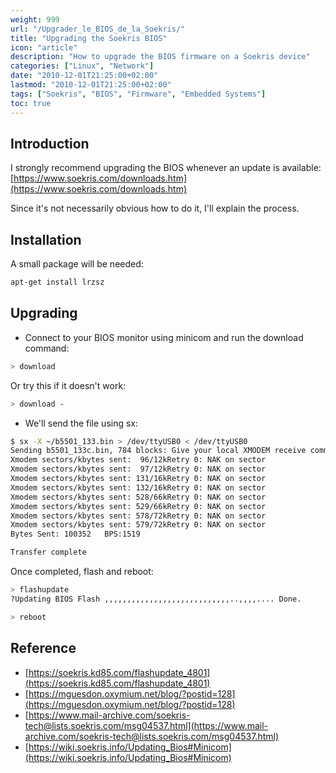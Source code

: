 ```yaml
---
weight: 999
url: "/Upgrader_le_BIOS_de_la_Soekris/"
title: "Upgrading the Soekris BIOS"
icon: "article"
description: "How to upgrade the BIOS firmware on a Soekris device"
categories: ["Linux", "Network"]
date: "2010-12-01T21:25:00+02:00"
lastmod: "2010-12-01T21:25:00+02:00"
tags: ["Soekris", "BIOS", "Firmware", "Embedded Systems"]
toc: true
---
```


## Introduction

I strongly recommend upgrading the BIOS whenever an update is available: [https://www.soekris.com/downloads.htm](https://www.soekris.com/downloads.htm)

Since it's not necessarily obvious how to do it, I'll explain the process.

## Installation

A small package will be needed:

```bash
apt-get install lrzsz
```

## Upgrading

- Connect to your BIOS monitor using minicom and run the download command:

```bash
> download
```

Or try this if it doesn't work:

```bash
> download -
```

- We'll send the file using sx:

```bash
$ sx -X ~/b5501_133.bin > /dev/ttyUSB0 < /dev/ttyUSB0
Sending b5501_133c.bin, 784 blocks: Give your local XMODEM receive command now.
Xmodem sectors/kbytes sent:  96/12kRetry 0: NAK on sector
Xmodem sectors/kbytes sent:  97/12kRetry 0: NAK on sector
Xmodem sectors/kbytes sent: 131/16kRetry 0: NAK on sector
Xmodem sectors/kbytes sent: 132/16kRetry 0: NAK on sector
Xmodem sectors/kbytes sent: 528/66kRetry 0: NAK on sector
Xmodem sectors/kbytes sent: 529/66kRetry 0: NAK on sector
Xmodem sectors/kbytes sent: 578/72kRetry 0: NAK on sector
Xmodem sectors/kbytes sent: 579/72kRetry 0: NAK on sector
Bytes Sent: 100352   BPS:1519

Transfer complete
```

Once completed, flash and reboot:

```bash
> flashupdate
?Updating BIOS Flash ,,,,,,,,,,,,,,,,,,,,,,,,,,,,..,,,,.... Done.

> reboot
```

## Reference

- [https://soekris.kd85.com/flashupdate_4801](https://soekris.kd85.com/flashupdate_4801)
- [https://mguesdon.oxymium.net/blog/?postid=128](https://mguesdon.oxymium.net/blog/?postid=128)
- [https://www.mail-archive.com/soekris-tech@lists.soekris.com/msg04537.html](https://www.mail-archive.com/soekris-tech@lists.soekris.com/msg04537.html)
- [https://wiki.soekris.info/Updating_Bios#Minicom](https://wiki.soekris.info/Updating_Bios#Minicom)
